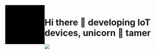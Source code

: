 <img align='left' src='./assets/logo.gif' width='25%' heigh="35%">

# Hi there 👋 developing IoT devices, unicorn 🦄 tamer

![](https://komarev.com/ghpvc/?username=fenixbinario&color=2062af&label=Visitas+del+perfil)


<!--
**fenixbinario/fenixbinario** is a ✨ _special_ ✨ repository because its `README.md` (this file) appears on your GitHub profile.

Here are some ideas to get you started:

- 🔭 I’m currently working on ...
- 🌱 I’m currently learning ...
- 👯 I’m looking to collaborate on ...
- 🤔 I’m looking for help with ...
- 💬 Ask me about ...
- 📫 How to reach me: ...
- 😄 Pronouns: ...
- ⚡ Fun fact: ...
-->
